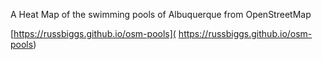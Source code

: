 A Heat Map of the swimming pools of Albuquerque from OpenStreetMap


[https://russbiggs.github.io/osm-pools](
https://russbiggs.github.io/osm-pools)